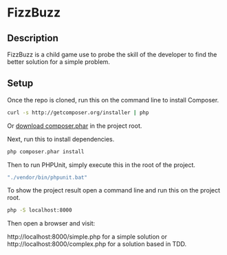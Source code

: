 # FizzBuzz

## Description

FizzBuzz is a child game use to probe the skill of the developer to find the better solution for a simple problem.

## Setup

Once the repo is cloned, run this on the command line to install Composer.

```bash
curl -s http://getcomposer.org/installer | php
```

Or [download composer.phar](http://getcomposer.org/composer.phar) in the project root.

Next, run this to install dependencies.

```bash
php composer.phar install
```

Then to run PHPUnit, simply execute this in the root of the project.

```bash
"./vendor/bin/phpunit.bat"
```

To show the project result open a command line and run this on the project root.

```bash
php -S localhost:8000
```

Then open a browser and visit:

http://localhost:8000/simple.php for a simple solution or http://localhost:8000/complex.php for a solution based in TDD.